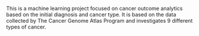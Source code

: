 This is a machine learning project focused on cancer outcome analytics based on the initial diagnosis and cancer type. It is based on the data collected by The Cancer Genome Atlas Program and investigates 9 different types of cancer.
